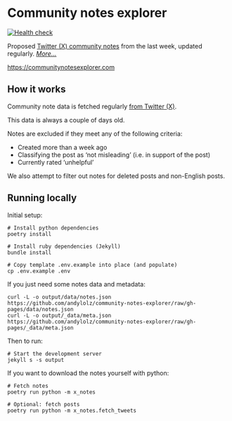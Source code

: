 # Community notes explorer

[![Health check](https://github.com/andylolz/community-notes-explorer/actions/workflows/health_check.yml/badge.svg)](https://github.com/andylolz/community-notes-explorer/actions/workflows/health_check.yml)

Proposed [Twitter (X) community notes](https://x.com/i/communitynotes/download-data) from the last week, updated regularly. _[More…](#how-it-works)_

https://communitynotesexplorer.com

## How it works

Community note data is fetched regularly [from Twitter (X)](https://x.com/i/communitynotes/download-data).

This data is always a couple of days old.

Notes are excluded if they meet any of the following criteria:

* Created more than a week ago
* Classifying the post as ‘not misleading’ (i.e. in support of the post)
* Currently rated ‘unhelpful’

We also attempt to filter out notes for deleted posts and non-English posts.

## Running locally

Initial setup:

```shell
# Install python dependencies
poetry install

# Install ruby dependencies (Jekyll)
bundle install

# Copy template .env.example into place (and populate)
cp .env.example .env
```

If you just need some notes data and metadata:

```shell
curl -L -o output/data/notes.json https://github.com/andylolz/community-notes-explorer/raw/gh-pages/data/notes.json
curl -L -o output/_data/meta.json https://github.com/andylolz/community-notes-explorer/raw/gh-pages/_data/meta.json
```

Then to run:

```shell
# Start the development server
jekyll s -s output
```

If you want to download the notes yourself with python:
```
# Fetch notes
poetry run python -m x_notes

# Optional: fetch posts
poetry run python -m x_notes.fetch_tweets
```
